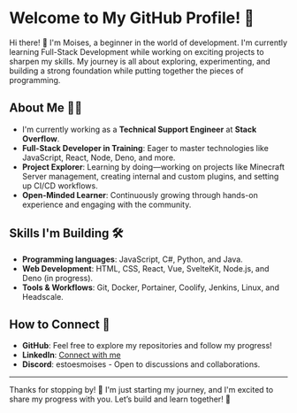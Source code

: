 # Welcome to My GitHub Profile! 🎉

Hi there! 👋 I'm Moises, a beginner in the world of development. I'm currently learning Full-Stack Development while working on exciting projects to sharpen my skills. My journey is all about exploring, experimenting, and building a strong foundation while putting together the pieces of programming.

## About Me 🙋‍♂️

- I'm currently working as a **Technical Support Engineer** at **Stack Overflow**.
- **Full-Stack Developer in Training**: Eager to master technologies like JavaScript, React, Node, Deno, and more.
- **Project Explorer**: Learning by doing—working on projects like Minecraft Server management, creating internal and custom plugins, and setting up CI/CD workflows.
- **Open-Minded Learner**: Continuously growing through hands-on experience and engaging with the community.

## Skills I'm Building 🛠️

- **Programming languages**: JavaScript, C#, Python, and Java.
- **Web Development**: HTML, CSS, React, Vue, SvelteKit, Node.js, and Deno (in progress).
- **Tools & Workflows**: Git, Docker, Portainer, Coolify, Jenkins, Linux, and Headscale.

## How to Connect 🤝

- **GitHub**: Feel free to explore my repositories and follow my progress!
- **LinkedIn**: [Connect with me](https://www.linkedin.com/in/moisesiperez/)
- **Discord**: estoesmoises - Open to discussions and collaborations. 

---

Thanks for stopping by! 🥳 I'm just starting my journey, and I'm excited to share my progress with you. Let’s build and learn together! 🌟
